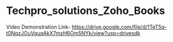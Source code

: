 # Techpro_solutions_Zoho_Books


Video Demonstration Link- https://drive.google.com/file/d/1TeT5q-t0NqzJOuVquqAkX7mzH6Om5NYk/view?usp=drivesdk

